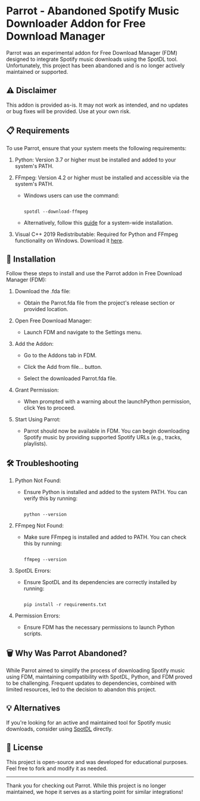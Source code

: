 # Parrot - Abandoned Spotify Music Downloader Addon for Free Download Manager

Parrot was an experimental addon for Free Download Manager (FDM) designed to integrate Spotify music downloads using the SpotDL tool. Unfortunately, this project has been abandoned and is no longer actively maintained or supported.



## ⚠️ Disclaimer

This addon is provided as-is. It may not work as intended, and no updates or bug fixes will be provided. Use at your own risk.



## 📋 Requirements

To use Parrot, ensure that your system meets the following requirements:



1. Python: Version 3.7 or higher must be installed and added to your system's PATH.

1. FFmpeg: Version 4.2 or higher must be installed and accessible via the system's PATH.

    - Windows users can use the command:

        ```

        spotdl --download-ffmpeg

        ```

    - Alternatively, follow this [guide](wikihow.com/install-ffmpeg-on-windows) for a system-wide installation.

1. Visual C++ 2019 Redistributable: Required for Python and FFmpeg functionality on Windows. Download it [here](microsoft.com).

## 🚀 Installation

Follow these steps to install and use the Parrot addon in Free Download Manager (FDM):

1. Download the .fda file:



    - Obtain the Parrot.fda file from the project's release section or provided location.

1. Open Free Download Manager:



    - Launch FDM and navigate to the Settings menu.

1. Add the Addon:



    - Go to the Addons tab in FDM.

    - Click the Add from file... button.

    - Select the downloaded Parrot.fda file.

1. Grant Permission:



    - When prompted with a warning about the launchPython permission, click Yes to proceed.

1. Start Using Parrot:



    - Parrot should now be available in FDM. You can begin downloading Spotify music by providing supported Spotify URLs (e.g., tracks, playlists).

## 🛠️ Troubleshooting

1. Python Not Found:



    - Ensure Python is installed and added to the system PATH. You can verify this by running:

        ```

        python --version

        ```

1. FFmpeg Not Found:



    - Make sure FFmpeg is installed and added to PATH. You can check this by running:

        ```

        ffmpeg --version

        ```

1. SpotDL Errors:



    - Ensure SpotDL and its dependencies are correctly installed by running:

        ```

        pip install -r requirements.txt

        ```

1. Permission Errors:



    - Ensure FDM has the necessary permissions to launch Python scripts.



## 🗑️ Why Was Parrot Abandoned?

While Parrot aimed to simplify the process of downloading Spotify music using FDM, maintaining compatibility with SpotDL, Python, and FDM proved to be challenging. Frequent updates to dependencies, combined with limited resources, led to the decision to abandon this project.



## 💡 Alternatives

If you're looking for an active and maintained tool for Spotify music downloads, consider using [SpotDL](github.com/spotDL/spotify-downloader) directly.



## 📜 License

This project is open-source and was developed for educational purposes. Feel free to fork and modify it as needed.



---



Thank you for checking out Parrot. While this project is no longer maintained, we hope it serves as a starting point for similar integrations!
